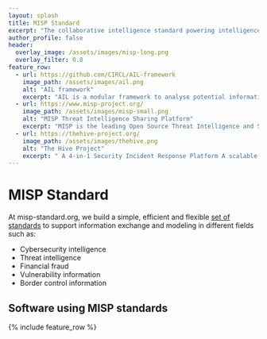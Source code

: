 ```yaml
---
layout: splash
title: MISP Standard
excerpt: "The collaborative intelligence standard powering intelligence and information exchange, sharing and modeling."
author_profile: false
header:
  overlay_image: /assets/images/misp-long.png
  overlay_filter: 0.8
feature_row:
  - url: https://github.com/CIRCL/AIL-framework
    image_path: /assets/images/ail.png
    alt: "AIL framework"
    excerpt: "AIL is a modular framework to analyse potential information leaks from unstructured data sources like pastes from Pastebin or similar services or unstructured data streams. AIL framework is flexible and can be extended to support other functionalities to mine or process sensitive information (e.g. data leak prevention)."
  - url: https://www.misp-project.org/
    image_path: /assets/images/misp-small.png
    alt: "MISP Threat Intelligence Sharing Platform"
    excerpt: "MISP is the leading Open Source Threat Intelligence and Sharing Platform (formely known as Malware Information Sharing Platform). The objective of MISP is to foster the sharing and exchange of structured information within the security, intelligence community and abroad. "
  - url: https://thehive-project.org/
    image_path: /assets/images/thehive.png
    alt: "The Hive Project"
    excerpt: " A 4-in-1 Security Incident Response Platform A scalable, open source and free Security Incident Response Platform, tightly integrated with MISP (Malware Information Sharing Platform), designed to make life easier for SOCs, CSIRTs, CERTs and any information security practitioner dealing with security incidents that need to be investigated and acted upon swiftly. "
---
```



# MISP Standard

At misp-standard.org, we build a simple, efficient and flexible [set of standards](/standards/) to support information exchange and modeling in different fields such as:

- Cybersecurity intelligence
- Threat intelligence
- Financial fraud
- Vulnerability information
- Border control information

## Software using MISP standards

{% include feature_row %}

